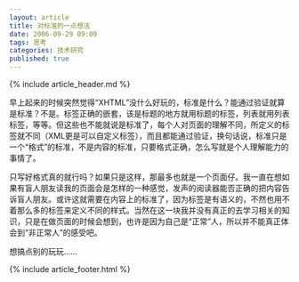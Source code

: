 ```yaml
---
layout: article
title: 对标准的一点想法
date: 2006-09-29 09:09
tags: 思考
categories: 技术研究
published: true
---
```


{% include  article_header.md %}

早上起来的时候突然觉得“XHTML”没什么好玩的，标准是什么？能通过验证就算是标准？不是。标签正确的嵌套，该是标题的地方就用标题的标签，列表就用列表标签，等等。但这些也不能就说是标准了，每个人对页面的理解不同，所定义的标签就不同（XML更是可以自定义标签），而且都能通过验证，换句话说，标准只是一个“格式”的标准，不是内容的标准，只要格式正确，怎么写就是个人理解能力的事情了。

只写好格式真的就行吗？如果只是这样，那最多也就是一个页面仔。我一直在想如果有盲人朋友读我的页面会是怎样的一种感觉，发声的阅读器能否正确的把内容告诉盲人朋友。或许这就需要在内容上的标准了，因为标签是有语义的，不然也用不着那么多的标签来定义不同的样式。当然在这一块我并没有真正的去学习相关的知识，只是在做页面的时候会想到，也许是因为自己是“正常”人，所以并不能真正体会到“非正常人”的感受吧。

想搞点别的玩玩……

{% include article_footer.html %}
